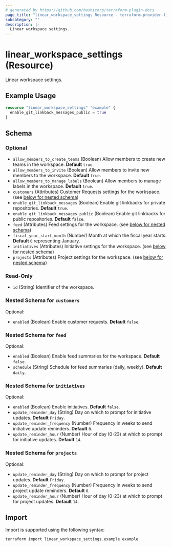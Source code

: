 ```yaml
---
# generated by https://github.com/hashicorp/terraform-plugin-docs
page_title: "linear_workspace_settings Resource - terraform-provider-linear"
subcategory: ""
description: |-
  Linear workspace settings.
---
```


# linear_workspace_settings (Resource)

Linear workspace settings.

## Example Usage

```terraform
resource "linear_workspace_settings" "example" {
  enable_git_linkback_messages_public = true
}
```

<!-- schema generated by tfplugindocs -->
## Schema

### Optional

- `allow_members_to_create_teams` (Boolean) Allow members to create new teams in the workspace. **Default** `true`.
- `allow_members_to_invite` (Boolean) Allow members to invite new members to the workspace. **Default** `true`.
- `allow_members_to_manage_labels` (Boolean) Allow members to manage labels in the workspace. **Default** `true`.
- `customers` (Attributes) Customer Requests settings for the workspace. (see [below for nested schema](#nestedatt--customers))
- `enable_git_linkback_messages` (Boolean) Enable git linkbacks for private repositories. **Default** `true`.
- `enable_git_linkback_messages_public` (Boolean) Enable git linkbacks for public repositories. **Default** `false`.
- `feed` (Attributes) Feed settings for the workspace. (see [below for nested schema](#nestedatt--feed))
- `fiscal_year_start_month` (Number) Month at which the fiscal year starts. **Default** `0` representing January.
- `initiatives` (Attributes) Initiative settings for the workspace. (see [below for nested schema](#nestedatt--initiatives))
- `projects` (Attributes) Project settings for the workspace. (see [below for nested schema](#nestedatt--projects))

### Read-Only

- `id` (String) Identifier of the workspace.

<a id="nestedatt--customers"></a>
### Nested Schema for `customers`

Optional:

- `enabled` (Boolean) Enable customer requests. **Default** `false`.


<a id="nestedatt--feed"></a>
### Nested Schema for `feed`

Optional:

- `enabled` (Boolean) Enable feed summaries for the workspace. **Default** `false`.
- `schedule` (String) Schedule for feed summaries (daily, weekly). **Default** `daily`.


<a id="nestedatt--initiatives"></a>
### Nested Schema for `initiatives`

Optional:

- `enabled` (Boolean) Enable initiatives. **Default** `false`.
- `update_reminder_day` (String) Day on which to prompt for initiative updates. **Default** `Friday`.
- `update_reminder_frequency` (Number) Frequency in weeks to send initiative update reminders. **Default** `0`.
- `update_reminder_hour` (Number) Hour of day (0-23) at which to prompt for initiative updates. **Default** `14`.


<a id="nestedatt--projects"></a>
### Nested Schema for `projects`

Optional:

- `update_reminder_day` (String) Day on which to prompt for project updates. **Default** `Friday`.
- `update_reminder_frequency` (Number) Frequency in weeks to send project update reminders. **Default** `0`.
- `update_reminder_hour` (Number) Hour of day (0-23) at which to prompt for project updates. **Default** `14`.

## Import

Import is supported using the following syntax:

```shell
terraform import linear_workspace_settings.example example
```
